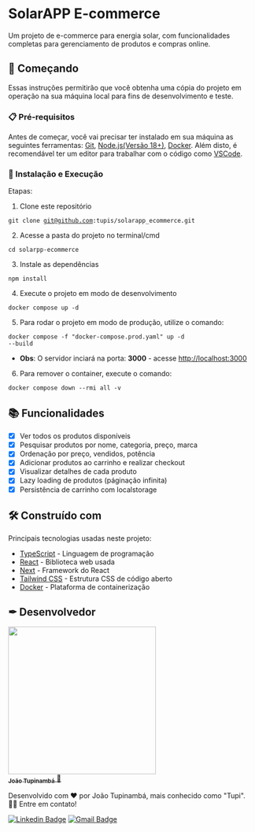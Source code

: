 # SolarAPP E-commerce

Um projeto de e-commerce para energia solar, com funcionalidades completas para gerenciamento de produtos e compras online.

## 🚀 Começando

Essas instruções permitirão que você obtenha uma cópia do projeto em operação na sua máquina local para fins de desenvolvimento e teste.

### 📋 Pré-requisitos

Antes de começar, você vai precisar ter instalado em sua máquina as seguintes ferramentas:
[Git](https://git-scm.com), [Node.js(Versão 18+)](https://nodejs.org/en/), [Docker](https://www.docker.com/).
Além disto, é recomendável ter um editor para trabalhar com o código como [VSCode](https://code.visualstudio.com/).

### 🔧 Instalação e Execução

Etapas:

1. Clone este repositório

<code>git clone git@github.com:tupis/solarapp_ecommerce.git</code>

2. Acesse a pasta do projeto no terminal/cmd

<code>cd solarpp-ecommerce</code>

3. Instale as dependências

<code>npm install</code>

4. Execute o projeto em modo de desenvolvimento

<code>docker compose up -d</code>

5. Para rodar o projeto em modo de produção, utilize o comando:

<code>docker compose -f "docker-compose.prod.yaml" up -d --build</code>

- **Obs**: O servidor inciará na porta: **3000** - acesse <http://localhost:3000>

6. Para remover o container, execute o comando:

<code>docker compose down --rmi all -v</code>

## 📚 Funcionalidades

- [x] Ver todos os produtos disponíveis
- [x] Pesquisar produtos por nome, categoria, preço, marca
- [x] Ordenação por preço, vendidos, potência
- [x] Adicionar produtos ao carrinho e realizar checkout
- [x] Visualizar detalhes de cada produto
- [x] Lazy loading de produtos (páginação infinita)
- [x] Persistência de carrinho com localstorage

## 🛠️ Construído com

Principais tecnologias usadas neste projeto:

- [TypeScript](https://www.typescriptlang.org/docs/) - Linguagem de programação
- [React](https://pt-br.reactjs.org/docs/getting-started.html) - Biblioteca web usada
- [Next](https://nextjs.org/docs) - Framework do React
- [Tailwind CSS](https://tailwindcss.com/docs/installation) - Estrutura CSS de código aberto
- [Docker](https://www.docker.com/) - Plataforma de containerização

## ✒ Desenvolvedor

<a href="https://github.com/tupis">
  <img src="https://user-images.githubusercontent.com/95971013/183971745-f895f523-b707-4811-ba0e-d81409ca2205.jpg" width="300px;" alt=""/>
 <br />
 <sub><b>João Tupinambá</b></sub>
</a> 
<a href="https://github.com/tupis" title="Github">🚀</a>

Desenvolvido com ❤️ por João Tupinambá, mais conhecido como "Tupi". 👋🏽 Entre em contato!

[![Linkedin Badge](https://img.shields.io/badge/-Tupi-blue?style=flat-square&logo=Linkedin&logoColor=white&link=https://www.linkedin.com/in/joaotupinamba)](https://www.linkedin.com/in/joaotupinamba/)
[![Gmail Badge](https://img.shields.io/badge/-joaoh.tupinamba@gmail.com-c14438?style=flat-square&logo=Gmail&logoColor=white&link=mailto:tgmarinho@gmail.com)](mailto:joaoh.tupinamba@gmail.com)
